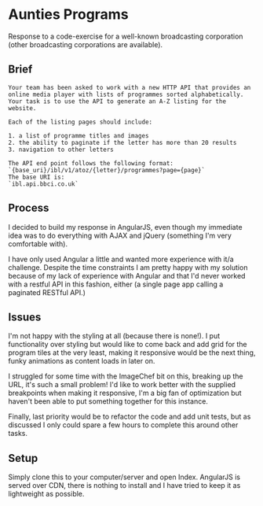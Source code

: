 # Aunties Programs

Response to a code-exercise for a well-known broadcasting corporation (other broadcasting corporations are available).

## Brief

```
Your team has been asked to work with a new HTTP API that provides an online media player with lists of programmes sorted alphabetically. Your task is to use the API to generate an A-Z listing for the website.

Each of the listing pages should include:

1. a list of programme titles and images
2. the ability to paginate if the letter has more than 20 results
3. navigation to other letters

The API end point follows the following format:
`{base_uri}/ibl/v1/atoz/{letter}/programmes?page={page}`
The base URI is:
`ibl.api.bbci.co.uk`
```

## Process 

I decided to build my response in AngularJS, even though my immediate idea was to do everything with AJAX and jQuery (something I'm very comfortable with).

I have only used Angular a little and wanted more experience with it/a challenge. Despite the time constraints I am pretty happy with my solution because of my lack of experience with Angular and that I'd never worked with a restful API in this fashion, either (a single page app calling a paginated RESTful API.)

## Issues

I'm not happy with the styling at all (because there is none!). I put functionality over styling but would like to come back and add grid for the program tiles at the very least, making it responsive would be the next thing, funky animations as content loads in later on. 

I struggled for some time with the ImageChef bit on this, breaking up the URL, it's such a small problem! I'd like to work better with the supplied breakpoints when making it responsive, I'm a big fan of optimization but haven't been able to put something together for this instance.

Finally, last priority would be to refactor the code and add unit tests, but as discussed I only could spare a few hours to complete this around other tasks.

## Setup

Simply clone this to your computer/server and open Index. AngularJS is served over CDN, there is nothing to install and I have tried to keep it as lightweight as possible.
